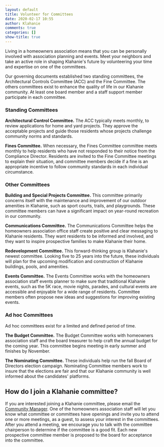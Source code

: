 ```yaml
---
layout: default
title: Volunteer for Committees
date: 2020-02-17 10:55
author: Klahanie
comments: true
categories: []
show-title: true
---
```

Living in a homeowners association means that you can be personally involved with association planning and events. Meet your neighbors and take an active role in shaping Klahanie's future by volunteering your time and expertise on one of the committees.

Our governing documents established two standing committees, the Architectural Controls Committee (ACC) and the Fine Committee. The others committees exist to enhance the quality of life in our Klahanie community. At least one board member and a staff support member participate in each committee.

### Standing Committees

**Architectural Control Committee.** The ACC typically meets monthly, to review applications for home and yard projects. They approve the acceptable projects and guide those residents whose projects challenge community norms and standards.

**Fines Committee.** When necessary, the Fines Committee committee meets monthly to help residents who have not responded to their notice from the Compliance Director. Residents are invited to the Fine Committee meetings to explain their situation, and committee members decide if a fine is an appropriate incentive to follow community standards in each individual circumstance.

### Other Committees

**Building and Special Projects Committee.** This committee primarily concerns itself with the maintenance and improvement of our outdoor amenities in Klahanie, such as sport courts, trails, and playgrounds. These committee members can have a significant impact on year-round recreation in our community.

**Communications Committee.** The Communications Committee helps the homeowners association office staff create positive and clear messaging to Klahanie residents. They want residents to be informed and involved, and they want to inspire prospective families to make Klahanie their home.

**Redevelopment Committee.** This forward-thinking group is Klahanie's newest committee. Looking five to 25 years into the future, these individuals will plan for the upcoming modification and construction of Klahanie buildings, pools, and amenities.

**Events Committee.** The Events Committee works with the homeowners association staff events planner to make sure that traditional Klahanie events, such as the 5K race, movie nights, parades, and cultural events are accessible and enjoyable for a wide range of residents. Committee members often propose new ideas and suggestions for improving existing events.

### Ad hoc Committees

Ad hoc committees exist for a limited and defined period of time.

**The Budget Committee.** The Budget Committee works with homeowners association staff and the board treasurer to help craft the annual budget for the coming year. This committee begins meeting in early summer and finishes by November.

**The Nominating Committee.** These individuals help run the fall Board of Directors election campaign. Nominating Committee members work to insure that the elections are fair and that our Klahanie community is well informed about the candidates' platforms.

## How do I join a Klahanie committee?
If you are interested joining a Klahanie committee, please email the <a href="mailto:communitymanager@klahanie.com">Community Manager</a>. One of the homeowners association staff will let you know what committee or committees have openings and invite you to attend one or more meetings, as a guest, to assess your interest in the committees. After you attend a meeting, we encourage you to talk with the committee chairperson to determine if the committee is a good fit. Each new prospective committee member is proposed to the board for acceptance into the committee.
